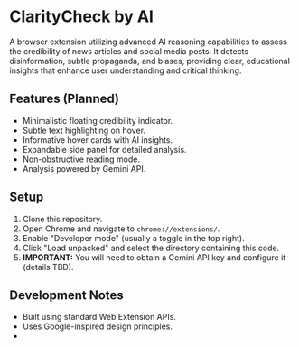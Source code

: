 # ClarityCheck by AI

A browser extension utilizing advanced AI reasoning capabilities to assess the credibility of news articles and social media posts. It detects disinformation, subtle propaganda, and biases, providing clear, educational insights that enhance user understanding and critical thinking.

## Features (Planned)

*   Minimalistic floating credibility indicator.
*   Subtle text highlighting on hover.
*   Informative hover cards with AI insights.
*   Expandable side panel for detailed analysis.
*   Non-obstructive reading mode.
*   Analysis powered by Gemini API.

## Setup

1.  Clone this repository.
2.  Open Chrome and navigate to `chrome://extensions/`.
3.  Enable "Developer mode" (usually a toggle in the top right).
4.  Click "Load unpacked" and select the directory containing this code.
5.  **IMPORTANT:** You will need to obtain a Gemini API key and configure it (details TBD).

## Development Notes

*   Built using standard Web Extension APIs.
*   Uses Google-inspired design principles.
*   
